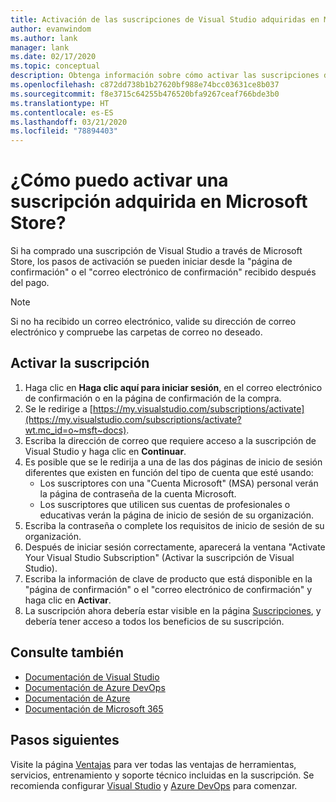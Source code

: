 ```yaml
---
title: Activación de las suscripciones de Visual Studio adquiridas en Microsoft Store | Microsoft Docs
author: evanwindom
ms.author: lank
manager: lank
ms.date: 02/17/2020
ms.topic: conceptual
description: Obtenga información sobre cómo activar las suscripciones de Visual Studio adquiridas en Microsoft Store.
ms.openlocfilehash: c872dd738b1b27620bf988e74bcc03631ce8b037
ms.sourcegitcommit: f8e3715c64255b476520bfa9267ceaf766bde3b0
ms.translationtype: HT
ms.contentlocale: es-ES
ms.lasthandoff: 03/21/2020
ms.locfileid: "78894403"
---
```

# <a name="how-do-i-activate-a-subscription-acquired-from-the-microsoft-store"></a>¿Cómo puedo activar una suscripción adquirida en Microsoft Store?
Si ha comprado una suscripción de Visual Studio a través de Microsoft Store, los pasos de activación se pueden iniciar desde la "página de confirmación" o el "correo electrónico de confirmación" recibido después del pago.

> [!NOTE]
> Si no ha recibido un correo electrónico, valide su dirección de correo electrónico y compruebe las carpetas de correo no deseado.

## <a name="activate-your-subscription"></a>Activar la suscripción
1. Haga clic en **Haga clic aquí para iniciar sesión**, en el correo electrónico de confirmación o en la página de confirmación de la compra.
2. Se le redirige a [https://my.visualstudio.com/subscriptions/activate](https://my.visualstudio.com/subscriptions/activate?wt.mc_id=o~msft~docs).
3. Escriba la dirección de correo que requiere acceso a la suscripción de Visual Studio y haga clic en **Continuar**.
4. Es posible que se le redirija a una de las dos páginas de inicio de sesión diferentes que existen en función del tipo de cuenta que esté usando:
    - Los suscriptores con una "Cuenta Microsoft" (MSA) personal verán la página de contraseña de la cuenta Microsoft.
    - Los suscriptores que utilicen sus cuentas de profesionales o educativas verán la página de inicio de sesión de su organización.
5. Escriba la contraseña o complete los requisitos de inicio de sesión de su organización.
6. Después de iniciar sesión correctamente, aparecerá la ventana "Activate Your Visual Studio Subscription" (Activar la suscripción de Visual Studio).
7. Escriba la información de clave de producto que está disponible en la "página de confirmación" o el "correo electrónico de confirmación" y haga clic en **Activar**.
8. La suscripción ahora debería estar visible en la página [Suscripciones](https://my.visualstudio.com/subscriptions?wt.mc_id=o~msft~docs), y debería tener acceso a todos los beneficios de su suscripción.

## <a name="see-also"></a>Consulte también
- [Documentación de Visual Studio](https://docs.microsoft.com/visualstudio/)
- [Documentación de Azure DevOps](https://docs.microsoft.com/azure/devops/)
- [Documentación de Azure](https://docs.microsoft.com/azure/)
- [Documentación de Microsoft 365](https://docs.microsoft.com/microsoft-365/)

## <a name="next-steps"></a>Pasos siguientes
Visite la página [Ventajas](https://my.visualstudio.com/benefits?wt.mc_id=o~msft~docs) para ver todas las ventajas de herramientas, servicios, entrenamiento y soporte técnico incluidas en la suscripción.  Se recomienda configurar [Visual Studio](vs-ide-benefit.md) y [Azure DevOps](vs-azure-devops.md) para comenzar. 



